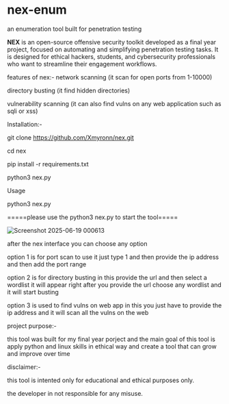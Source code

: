 # nex-enum
an enumeration tool built for penetration testing 

**NEX** is an open-source offensive security toolkit developed as a final year project, focused on automating and simplifying penetration testing tasks. It is designed for ethical hackers, students, and cybersecurity professionals who want to streamline their engagement workflows.



features of nex:-
network scanning (it scan for open ports from 1-10000)

directory busting (it find hidden directories)

vulnerability scanning (it can also find vulns on any web application such as sqli or xss)





Installation:-

git clone https://github.com/Xmyronn/nex.git

cd nex

pip install -r requirements.txt

python3 nex.py




Usage

python3 nex.py

=====please use the python3 nex.py to start the tool=====

![Screenshot 2025-06-19 000613](https://github.com/user-attachments/assets/102a8f7c-55ae-4b2c-915e-ff6c94e1b9a0)

after the nex interface you can choose any option 

option 1 is for port scan to use it just type 1 
and then provide the ip address 
and then add the port range 


option 2 is for directory busting 
in this provide the url and then select a wordlist it will appear right after you provide the url choose any wordlist and it will start busting


option 3 is used to find vulns on web app
in this you just have to provide the ip address and it will scan all the vulns on the web 






project purpose:-

this tool was built for my final year porject and the main goal of this tool is apply python and linux skills in ethical way and create a tool that can grow and improve over time





disclaimer:-

this tool is intented only for educational and ethical purposes only.

the developer in not responsible for any misuse.

